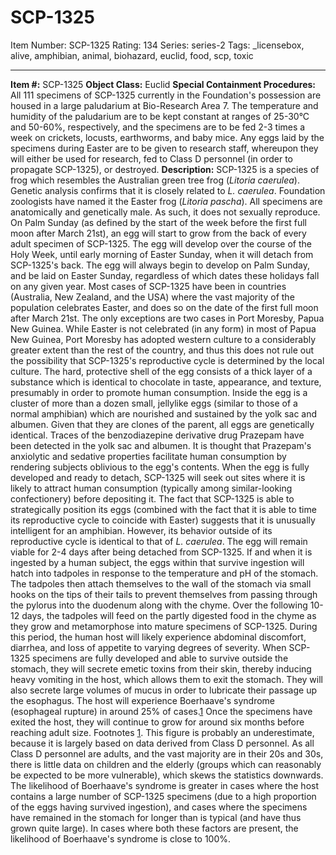 # SCP-1325
Item Number: SCP-1325
Rating: 134
Series: series-2
Tags: _licensebox, alive, amphibian, animal, biohazard, euclid, food, scp, toxic

---

**Item #:** SCP-1325
**Object Class:** Euclid
**Special Containment Procedures:** All 111 specimens of SCP-1325 currently in the Foundation's possession are housed in a large paludarium at Bio-Research Area 7. The temperature and humidity of the paludarium are to be kept constant at ranges of 25-30°C and 50-60%, respectively, and the specimens are to be fed 2-3 times a week on crickets, locusts, earthworms, and baby mice. Any eggs laid by the specimens during Easter are to be given to research staff, whereupon they will either be used for research, fed to Class D personnel (in order to propagate SCP-1325), or destroyed.
**Description:** SCP-1325 is a species of frog which resembles the Australian green tree frog (_Litoria caerulea_). Genetic analysis confirms that it is closely related to _L. caerulea_. Foundation zoologists have named it the Easter frog (_Litoria pascha_). All specimens are anatomically and genetically male. As such, it does not sexually reproduce. On Palm Sunday (as defined by the start of the week before the first full moon after March 21st), an egg will start to grow from the back of every adult specimen of SCP-1325. The egg will develop over the course of the Holy Week, until early morning of Easter Sunday, when it will detach from SCP-1325's back.
The egg will always begin to develop on Palm Sunday, and be laid on Easter Sunday, regardless of which dates these holidays fall on any given year. Most cases of SCP-1325 have been in countries (Australia, New Zealand, and the USA) where the vast majority of the population celebrates Easter, and does so on the date of the first full moon after March 21st. The only exceptions are two cases in Port Moresby, Papua New Guinea. While Easter is not celebrated (in any form) in most of Papua New Guinea, Port Moresby has adopted western culture to a considerably greater extent than the rest of the country, and thus this does not rule out the possibility that SCP-1325's reproductive cycle is determined by the local culture.
The hard, protective shell of the egg consists of a thick layer of a substance which is identical to chocolate in taste, appearance, and texture, presumably in order to promote human consumption. Inside the egg is a cluster of more than a dozen small, jellylike eggs (similar to those of a normal amphibian) which are nourished and sustained by the yolk sac and albumen. Given that they are clones of the parent, all eggs are genetically identical. Traces of the benzodiazepine derivative drug Prazepam have been detected in the yolk sac and albumen. It is thought that Prazepam's anxiolytic and sedative properties facilitate human consumption by rendering subjects oblivious to the egg's contents.
When the egg is fully developed and ready to detach, SCP-1325 will seek out sites where it is likely to attract human consumption (typically among similar-looking confectionery) before depositing it. The fact that SCP-1325 is able to strategically position its eggs (combined with the fact that it is able to time its reproductive cycle to coincide with Easter) suggests that it is unusually intelligent for an amphibian. However, its behavior outside of its reproductive cycle is identical to that of _L. caerulea_.
The egg will remain viable for 2-4 days after being detached from SCP-1325. If and when it is ingested by a human subject, the eggs within that survive ingestion will hatch into tadpoles in response to the temperature and pH of the stomach. The tadpoles then attach themselves to the wall of the stomach via small hooks on the tips of their tails to prevent themselves from passing through the pylorus into the duodenum along with the chyme. Over the following 10-12 days, the tadpoles will feed on the partly digested food in the chyme as they grow and metamorphose into mature specimens of SCP-1325. During this period, the human host will likely experience abdominal discomfort, diarrhea, and loss of appetite to varying degrees of severity.
When SCP-1325 specimens are fully developed and able to survive outside the stomach, they will secrete emetic toxins from their skin, thereby inducing heavy vomiting in the host, which allows them to exit the stomach. They will also secrete large volumes of mucus in order to lubricate their passage up the esophagus. The host will experience Boerhaave's syndrome (esophageal rupture) in around 25% of cases.[1](javascript:;) Once the specimens have exited the host, they will continue to grow for around six months before reaching adult size.
Footnotes
[1](javascript:;). This figure is probably an underestimate, because it is largely based on data derived from Class D personnel. As all Class D personnel are adults, and the vast majority are in their 20s and 30s, there is little data on children and the elderly (groups which can reasonably be expected to be more vulnerable), which skews the statistics downwards. The likelihood of Boerhaave's syndrome is greater in cases where the host contains a large number of SCP-1325 specimens (due to a high proportion of the eggs having survived ingestion), and cases where the specimens have remained in the stomach for longer than is typical (and have thus grown quite large). In cases where both these factors are present, the likelihood of Boerhaave's syndrome is close to 100%.